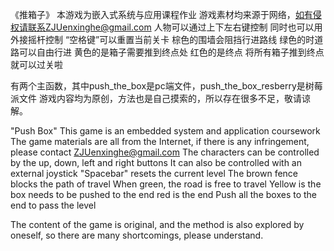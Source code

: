 《推箱子》
本游戏为嵌入式系统与应用课程作业
游戏素材均来源于网络，如有侵权请联系ZJUenxinghe@gmail.com
人物可以通过上下左右键控制
同时也可以用外接摇杆控制
“空格键”可以重置当前关卡
棕色的围墙会阻挡行进路线
绿色的时道路可以自由行进
黄色的是箱子需要推到终点处
红色的是终点
将所有箱子推到终点就可以过关啦

有两个主函数，其中push_the_box是pc端文件，push_the_box_resberry是树莓派文件
游戏内容均为原创，方法也是自己摸索的，所以存在很多不足，敬请谅解。

"Push Box"
This game is an embedded system and application coursework
The game materials are all from the Internet, if there is any infringement, please contact ZJUenxinghe@gmail.com
The characters can be controlled by the up, down, left and right buttons
It can also be controlled with an external joystick
"Spacebar" resets the current level
The brown fence blocks the path of travel
When green, the road is free to travel
Yellow is the box needs to be pushed to the end
red is the end
Push all the boxes to the end to pass the level

The content of the game is original, and the method is also explored by oneself, so there are many shortcomings, please understand.
